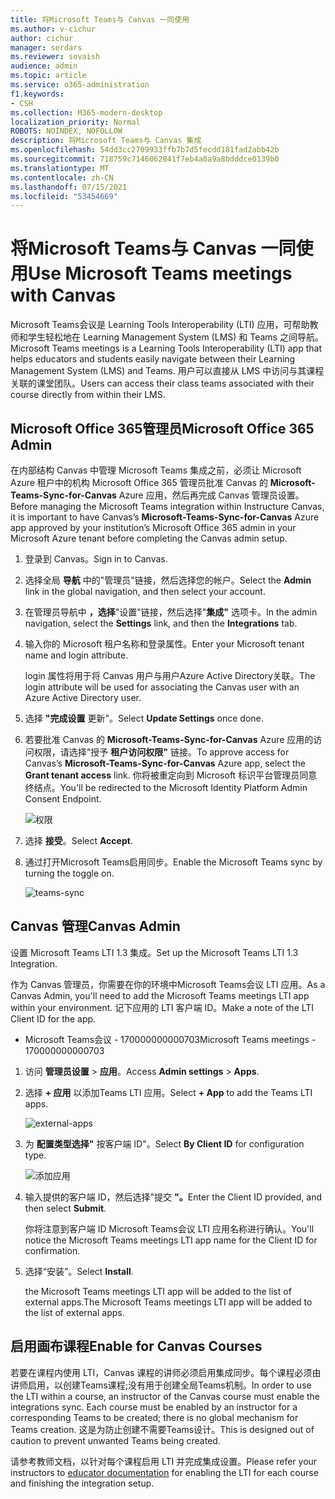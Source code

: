 ```yaml
---
title: 将Microsoft Teams与 Canvas 一同使用
ms.author: v-cichur
author: cichur
manager: serdars
ms.reviewer: sovaish
audience: admin
ms.topic: article
ms.service: o365-administration
f1.keywords:
- CSH
ms.collection: M365-modern-desktop
localization_priority: Normal
ROBOTS: NOINDEX, NOFOLLOW
description: 将Microsoft Teams与 Canvas 集成
ms.openlocfilehash: 54dd3cc2709933ffb7b7d5fecdd181fad2abb42b
ms.sourcegitcommit: 718759c7146062841f7eb4a0a9a8bdddce0139b0
ms.translationtype: MT
ms.contentlocale: zh-CN
ms.lasthandoff: 07/15/2021
ms.locfileid: "53454669"
---
```

# <a name="use-microsoft-teams-meetings-with-canvas"></a><span data-ttu-id="609d9-103">将Microsoft Teams与 Canvas 一同使用</span><span class="sxs-lookup"><span data-stu-id="609d9-103">Use Microsoft Teams meetings with Canvas</span></span>

<span data-ttu-id="609d9-104">Microsoft Teams会议是 Learning Tools Interoperability (LTI) 应用，可帮助教师和学生轻松地在 Learning Management System (LMS) 和 Teams 之间导航。</span><span class="sxs-lookup"><span data-stu-id="609d9-104">Microsoft Teams meetings is a Learning Tools Interoperability (LTI) app that helps educators and students easily navigate between their Learning Management System (LMS) and Teams.</span></span> <span data-ttu-id="609d9-105">用户可以直接从 LMS 中访问与其课程关联的课堂团队。</span><span class="sxs-lookup"><span data-stu-id="609d9-105">Users can access their class teams associated with their course directly from within their LMS.</span></span>

## <a name="microsoft-office-365-admin"></a><span data-ttu-id="609d9-106">Microsoft Office 365管理员</span><span class="sxs-lookup"><span data-stu-id="609d9-106">Microsoft Office 365 Admin</span></span>

<span data-ttu-id="609d9-107">在内部结构 Canvas 中管理 Microsoft Teams 集成之前，必须让 Microsoft Azure 租户中的机构 Microsoft Office 365 管理员批准 Canvas 的 **Microsoft-Teams-Sync-for-Canvas** Azure 应用，然后再完成 Canvas 管理员设置。</span><span class="sxs-lookup"><span data-stu-id="609d9-107">Before managing the Microsoft Teams integration within Instructure Canvas, it is important to have Canvas’s **Microsoft-Teams-Sync-for-Canvas** Azure app approved by your institution’s Microsoft Office 365 admin in your Microsoft Azure tenant before completing the Canvas admin setup.</span></span>

1. <span data-ttu-id="609d9-108">登录到 Canvas。</span><span class="sxs-lookup"><span data-stu-id="609d9-108">Sign in to Canvas.</span></span>

2. <span data-ttu-id="609d9-109">选择全局 **导航** 中的"管理员"链接，然后选择您的帐户。</span><span class="sxs-lookup"><span data-stu-id="609d9-109">Select the **Admin** link in the global navigation, and then select your account.</span></span>

3. <span data-ttu-id="609d9-110">在管理员导航中 **，选择**"设置"链接，然后选择"**集成"** 选项卡。</span><span class="sxs-lookup"><span data-stu-id="609d9-110">In the admin navigation, select the **Settings** link, and then the **Integrations** tab.</span></span>

4. <span data-ttu-id="609d9-111">输入你的 Microsoft 租户名称和登录属性。</span><span class="sxs-lookup"><span data-stu-id="609d9-111">Enter your Microsoft tenant name and login attribute.</span></span>

   <span data-ttu-id="609d9-112">login 属性将用于将 Canvas 用户与用户Azure Active Directory关联。</span><span class="sxs-lookup"><span data-stu-id="609d9-112">The login attribute will be used for associating the Canvas user with an Azure Active Directory user.</span></span>

5. <span data-ttu-id="609d9-113">选择 **"完成设置** 更新"。</span><span class="sxs-lookup"><span data-stu-id="609d9-113">Select **Update Settings** once done.</span></span>

6. <span data-ttu-id="609d9-114">若要批准 Canvas 的 **Microsoft-Teams-Sync-for-Canvas** Azure 应用的访问权限，请选择"授予 **租户访问权限"** 链接。</span><span class="sxs-lookup"><span data-stu-id="609d9-114">To approve access for Canvas’s **Microsoft-Teams-Sync-for-Canvas** Azure app, select the **Grant tenant access** link.</span></span> <span data-ttu-id="609d9-115">你将被重定向到 Microsoft 标识平台管理员同意终结点。</span><span class="sxs-lookup"><span data-stu-id="609d9-115">You'll be redirected to the Microsoft Identity Platform Admin Consent Endpoint.</span></span>

   ![权限](media/permissions.png)

7. <span data-ttu-id="609d9-117">选择 **接受**。</span><span class="sxs-lookup"><span data-stu-id="609d9-117">Select **Accept**.</span></span>

8. <span data-ttu-id="609d9-118">通过打开Microsoft Teams启用同步。</span><span class="sxs-lookup"><span data-stu-id="609d9-118">Enable the Microsoft Teams sync by turning the toggle on.</span></span>

   ![teams-sync](media/teams-sync.png)

## <a name="canvas-admin"></a><span data-ttu-id="609d9-120">Canvas 管理</span><span class="sxs-lookup"><span data-stu-id="609d9-120">Canvas Admin</span></span>

<span data-ttu-id="609d9-121">设置 Microsoft Teams LTI 1.3 集成。</span><span class="sxs-lookup"><span data-stu-id="609d9-121">Set up the Microsoft Teams LTI 1.3 Integration.</span></span>

<span data-ttu-id="609d9-122">作为 Canvas 管理员，你需要在你的环境中Microsoft Teams会议 LTI 应用。</span><span class="sxs-lookup"><span data-stu-id="609d9-122">As a Canvas Admin, you'll need to add the Microsoft Teams meetings LTI app within your environment.</span></span> <span data-ttu-id="609d9-123">记下应用的 LTI 客户端 ID。</span><span class="sxs-lookup"><span data-stu-id="609d9-123">Make a note of the LTI Client ID for the app.</span></span>

 - <span data-ttu-id="609d9-124">Microsoft Teams会议 - 170000000000703</span><span class="sxs-lookup"><span data-stu-id="609d9-124">Microsoft Teams meetings - 170000000000703</span></span>

1. <span data-ttu-id="609d9-125">访问 **管理员设置**  >  **应用**。</span><span class="sxs-lookup"><span data-stu-id="609d9-125">Access **Admin settings** > **Apps**.</span></span>

2. <span data-ttu-id="609d9-126">选择 **+ 应用** 以添加Teams LTI 应用。</span><span class="sxs-lookup"><span data-stu-id="609d9-126">Select **+ App** to add the Teams LTI apps.</span></span>

   ![external-apps](media/external-apps.png)

3. <span data-ttu-id="609d9-128">为 **配置类型选择"** 按客户端 ID"。</span><span class="sxs-lookup"><span data-stu-id="609d9-128">Select **By Client ID** for configuration type.</span></span>

   ![添加应用](media/add-app.png)

4. <span data-ttu-id="609d9-130">输入提供的客户端 ID，然后选择"提交 **"。**</span><span class="sxs-lookup"><span data-stu-id="609d9-130">Enter the Client ID provided, and then select **Submit**.</span></span>

   <span data-ttu-id="609d9-131">你将注意到客户端 ID Microsoft Teams会议 LTI 应用名称进行确认。</span><span class="sxs-lookup"><span data-stu-id="609d9-131">You'll notice the Microsoft Teams meetings LTI app name for the Client ID for confirmation.</span></span>

5. <span data-ttu-id="609d9-132">选择“安装”。</span><span class="sxs-lookup"><span data-stu-id="609d9-132">Select **Install**.</span></span>

   <span data-ttu-id="609d9-133">the Microsoft Teams meetings LTI app will be added to the list of external apps.</span><span class="sxs-lookup"><span data-stu-id="609d9-133">The Microsoft Teams meetings LTI app will be added to the list of external apps.</span></span>
   
## <a name="enable-for-canvas-courses"></a><span data-ttu-id="609d9-134">启用画布课程</span><span class="sxs-lookup"><span data-stu-id="609d9-134">Enable for Canvas Courses</span></span>

<span data-ttu-id="609d9-135">若要在课程内使用 LTI，Canvas 课程的讲师必须启用集成同步。每个课程必须由讲师启用，以创建Teams课程;没有用于创建全局Teams机制。</span><span class="sxs-lookup"><span data-stu-id="609d9-135">In order to use the LTI within a course, an instructor of the Canvas course must enable the integrations sync. Each course must be enabled by an instructor for a corresponding Teams to be created; there is no global mechanism for Teams creation.</span></span> <span data-ttu-id="609d9-136">这是为防止创建不需要Teams设计。</span><span class="sxs-lookup"><span data-stu-id="609d9-136">This is designed out of caution to prevent unwanted Teams being created.</span></span>

<span data-ttu-id="609d9-137">请参考教师文档，以[](https://support.microsoft.com/en-us/topic/use-microsoft-teams-classes-in-your-lms-preview-ac6a1e34-32f7-45e6-b83e-094185a1e78a#ID0EBD=Instructure_Canvas)针对每个课程启用 LTI 并完成集成设置。</span><span class="sxs-lookup"><span data-stu-id="609d9-137">Please refer your instructors to [educator documentation](https://support.microsoft.com/en-us/topic/use-microsoft-teams-classes-in-your-lms-preview-ac6a1e34-32f7-45e6-b83e-094185a1e78a#ID0EBD=Instructure_Canvas) for enabling the LTI for each course and finishing the integration setup.</span></span>
